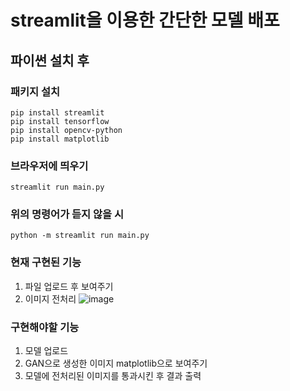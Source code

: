 # streamlit을 이용한 간단한 모델 배포

## 파이썬 설치 후

### 패키지 설치
```
pip install streamlit
pip install tensorflow
pip install opencv-python
pip install matplotlib
```

### 브라우저에 띄우기
```
streamlit run main.py
```

### 위의 명령어가 듣지 않을 시 
```
python -m streamlit run main.py
```

### 현재 구현된 기능 
1. 파일 업로드 후 보여주기 
2. 이미지 전처리
![image](https://user-images.githubusercontent.com/71626430/207253728-95d05158-1a2a-4ac4-b954-adf93249d31b.png)


### 구현해야할 기능
1. 모델 업로드 
2. GAN으로 생성한 이미지 matplotlib으로 보여주기
3. 모델에 전처리된 이미지를 통과시킨 후 결과 출력 
